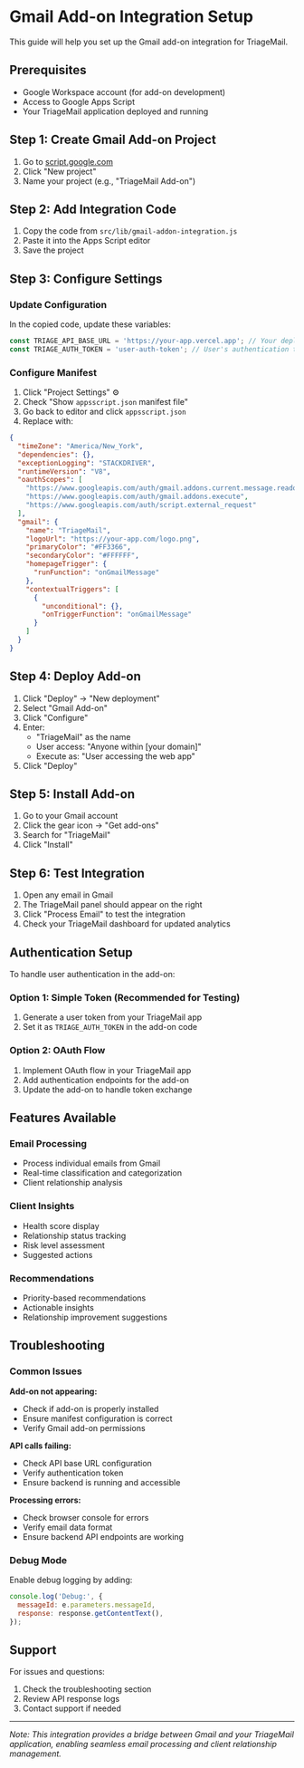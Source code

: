 # Gmail Add-on Integration Setup

This guide will help you set up the Gmail add-on integration for TriageMail.

## Prerequisites

- Google Workspace account (for add-on development)
- Access to Google Apps Script
- Your TriageMail application deployed and running

## Step 1: Create Gmail Add-on Project

1. Go to [script.google.com](https://script.google.com)
2. Click "New project"
3. Name your project (e.g., "TriageMail Add-on")

## Step 2: Add Integration Code

1. Copy the code from `src/lib/gmail-addon-integration.js`
2. Paste it into the Apps Script editor
3. Save the project

## Step 3: Configure Settings

### Update Configuration

In the copied code, update these variables:

```javascript
const TRIAGE_API_BASE_URL = 'https://your-app.vercel.app'; // Your deployment URL
const TRIAGE_AUTH_TOKEN = 'user-auth-token'; // User's authentication token
```

### Configure Manifest

1. Click "Project Settings" ⚙️
2. Check "Show `appsscript.json` manifest file"
3. Go back to editor and click `appsscript.json`
4. Replace with:

```json
{
  "timeZone": "America/New_York",
  "dependencies": {},
  "exceptionLogging": "STACKDRIVER",
  "runtimeVersion": "V8",
  "oauthScopes": [
    "https://www.googleapis.com/auth/gmail.addons.current.message.readonly",
    "https://www.googleapis.com/auth/gmail.addons.execute",
    "https://www.googleapis.com/auth/script.external_request"
  ],
  "gmail": {
    "name": "TriageMail",
    "logoUrl": "https://your-app.com/logo.png",
    "primaryColor": "#FF3366",
    "secondaryColor": "#FFFFFF",
    "homepageTrigger": {
      "runFunction": "onGmailMessage"
    },
    "contextualTriggers": [
      {
        "unconditional": {},
        "onTriggerFunction": "onGmailMessage"
      }
    ]
  }
}
```

## Step 4: Deploy Add-on

1. Click "Deploy" → "New deployment"
2. Select "Gmail Add-on"
3. Click "Configure"
4. Enter:
   - "TriageMail" as the name
   - User access: "Anyone within [your domain]"
   - Execute as: "User accessing the web app"
5. Click "Deploy"

## Step 5: Install Add-on

1. Go to your Gmail account
2. Click the gear icon → "Get add-ons"
3. Search for "TriageMail"
4. Click "Install"

## Step 6: Test Integration

1. Open any email in Gmail
2. The TriageMail panel should appear on the right
3. Click "Process Email" to test the integration
4. Check your TriageMail dashboard for updated analytics

## Authentication Setup

To handle user authentication in the add-on:

### Option 1: Simple Token (Recommended for Testing)

1. Generate a user token from your TriageMail app
2. Set it as `TRIAGE_AUTH_TOKEN` in the add-on code

### Option 2: OAuth Flow

1. Implement OAuth flow in your TriageMail app
2. Add authentication endpoints for the add-on
3. Update the add-on to handle token exchange

## Features Available

### Email Processing

- Process individual emails from Gmail
- Real-time classification and categorization
- Client relationship analysis

### Client Insights

- Health score display
- Relationship status tracking
- Risk level assessment
- Suggested actions

### Recommendations

- Priority-based recommendations
- Actionable insights
- Relationship improvement suggestions

## Troubleshooting

### Common Issues

**Add-on not appearing:**

- Check if add-on is properly installed
- Ensure manifest configuration is correct
- Verify Gmail add-on permissions

**API calls failing:**

- Check API base URL configuration
- Verify authentication token
- Ensure backend is running and accessible

**Processing errors:**

- Check browser console for errors
- Verify email data format
- Ensure backend API endpoints are working

### Debug Mode

Enable debug logging by adding:

```javascript
console.log('Debug:', {
  messageId: e.parameters.messageId,
  response: response.getContentText(),
});
```

## Support

For issues and questions:

1. Check the troubleshooting section
2. Review API response logs
3. Contact support if needed

---

_Note: This integration provides a bridge between Gmail and your TriageMail application, enabling seamless email processing and client relationship management._
